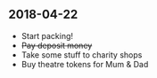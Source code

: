 ## 2018-04-22

 - Start packing!
 - ~~Pay deposit money~~
 - Take some stuff to charity shops
 - Buy theatre tokens for Mum & Dad
